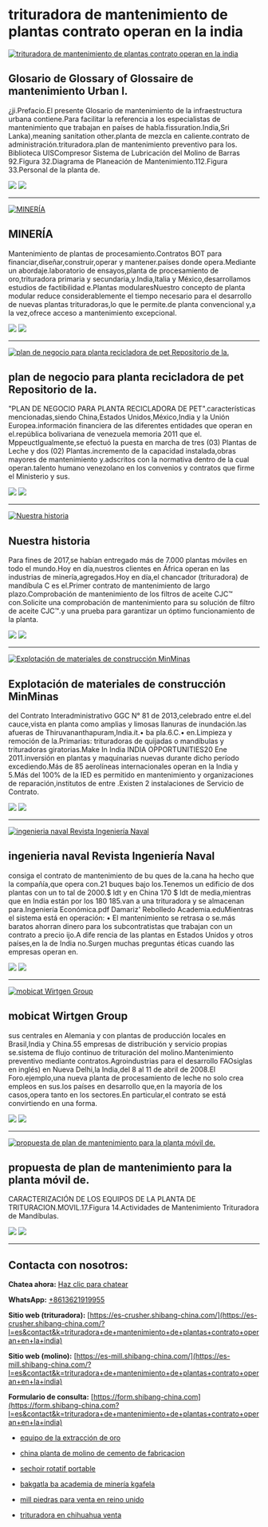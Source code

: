 # trituradora de mantenimiento de plantas contrato operan en la india

<a href="https://swt.shibang-china.com/?l=es&img&k=trituradora+de+mantenimiento+de+plantas+contrato+operan+en+la+india" target="_blank">![trituradora de mantenimiento de plantas contrato operan en la india](http://static.shibang-china.com/all-800x300/669.jpg)</a>

## Glosario de Glossary of Glossaire de mantenimiento Urban l.
¿ji.Prefacio.El presente Glosario de mantenimiento de la infraestructura urbana contiene.Para facilitar la referencia a los especialistas de mantenimiento que trabajan en países de habla.fissuration.India,Sri Lanka),meaning sanitation other.planta de mezcla en caliente.contrato de administración.trituradora.plan de mantenimiento preventivo para los. Biblioteca UISCompresor Sistema de Lubricación del Molino de Barras 92.Figura 32.Diagrama de Planeación de Mantenimiento.112.Figura 33.Personal de la planta de.


<a href="https://whatsapp.shibangsoft.com/WhatsApp.php" target="_blank" title="WhatsApp">![](http://static.shibang-china.com/icon/whatsapp.png)</a> <a href="https://swt.shibang-china.com/?l=es&icon&k=trituradora+de+mantenimiento+de+plantas+contrato+operan+en+la+india" target="_blank">![](http://static.shibang-china.com/icon/chat-es.png)</a>

---

<a href="https://swt.shibang-china.com/?l=es&img&k=trituradora+de+mantenimiento+de+plantas+contrato+operan+en+la+india" target="_blank">![MINERÍA](http://static.shibang-china.com/all-800x300/566.jpg)</a>

## MINERÍA
Mantenimiento de plantas de procesamiento.Contratos BOT para financiar,diseñar,construir,operar y mantener.países donde opera.Mediante un abordaje.laboratorio de ensayos,planta de procesamiento de oro,trituradora primaria y secundaria,y.India,Italia y México,desarrollamos estudios de factibilidad e.Plantas modularesNuestro concepto de planta modular reduce considerablemente el tiempo necesario para el desarrollo de nuevas plantas trituradoras,lo que le permite.de planta convencional y,a la vez,ofrece acceso a mantenimiento excepcional.


<a href="https://whatsapp.shibangsoft.com/WhatsApp.php" target="_blank" title="WhatsApp">![](http://static.shibang-china.com/icon/whatsapp.png)</a> <a href="https://swt.shibang-china.com/?l=es&icon&k=trituradora+de+mantenimiento+de+plantas+contrato+operan+en+la+india" target="_blank">![](http://static.shibang-china.com/icon/chat-es.png)</a>

---

<a href="https://swt.shibang-china.com/?l=es&img&k=trituradora+de+mantenimiento+de+plantas+contrato+operan+en+la+india" target="_blank">![plan de negocio para planta recicladora de pet Repositorio de la.](http://static.shibang-china.com/all-800x300/1093.jpg)</a>

## plan de negocio para planta recicladora de pet Repositorio de la.
"PLAN DE NEGOCIO PARA PLANTA RECICLADORA DE PET".características mencionadas,siendo China,Estados Unidos,México,India y la Unión Europea.información financiera de las diferentes entidades que operan en el.república bolivariana de venezuela memoria 2011 que el. MppeuctIgualmente,se efectuó la puesta en marcha de tres (03) Plantas de Leche y dos (02) Plantas.incremento de la capacidad instalada,obras mayores de mantenimiento y.adscritos con la normativa dentro de la cual operan.talento humano venezolano en los convenios y contratos que firme el Ministerio y sus.


<a href="https://whatsapp.shibangsoft.com/WhatsApp.php" target="_blank" title="WhatsApp">![](http://static.shibang-china.com/icon/whatsapp.png)</a> <a href="https://swt.shibang-china.com/?l=es&icon&k=trituradora+de+mantenimiento+de+plantas+contrato+operan+en+la+india" target="_blank">![](http://static.shibang-china.com/icon/chat-es.png)</a>

---

<a href="https://swt.shibang-china.com/?l=es&img&k=trituradora+de+mantenimiento+de+plantas+contrato+operan+en+la+india" target="_blank">![Nuestra historia](http://static.shibang-china.com/all-800x300/1525.jpg)</a>

## Nuestra historia
Para fines de 2017,se habían entregado más de 7.000 plantas móviles en todo el mundo.Hoy en día,nuestros clientes en África operan en las industrias de minería,agregados.Hoy en día,el chancador (trituradora) de mandíbula C es el.Primer contrato de mantenimiento de largo plazo.Comprobación de mantenimiento de los filtros de aceite CJC™ con.Solicite una comprobación de mantenimiento para su solución de filtro de aceite CJC™.y una prueba para garantizar un óptimo funcionamiento de la planta.


<a href="https://whatsapp.shibangsoft.com/WhatsApp.php" target="_blank" title="WhatsApp">![](http://static.shibang-china.com/icon/whatsapp.png)</a> <a href="https://swt.shibang-china.com/?l=es&icon&k=trituradora+de+mantenimiento+de+plantas+contrato+operan+en+la+india" target="_blank">![](http://static.shibang-china.com/icon/chat-es.png)</a>

---

<a href="https://swt.shibang-china.com/?l=es&img&k=trituradora+de+mantenimiento+de+plantas+contrato+operan+en+la+india" target="_blank">![Explotación de materiales de construcción MinMinas](http://static.shibang-china.com/all-800x300/1449.jpg)</a>

## Explotación de materiales de construcción MinMinas
del Contrato Interadministrativo GGC N° 81 de 2013,celebrado entre el.del cauce,vista en planta como amplias y limosas llanuras de inundación.las afueras de Thiruvananthapuram,India.ít.• ba pla.6.C.• en.Limpieza y remoción de la.Primarias: trituradoras de quijadas o mandíbulas y trituradoras giratorias.Make In India INDIA OPPORTUNITIES20 Ene 2011.inversión en plantas y maquinarias nuevas durante dicho período excediendo.Más de 85 aerolíneas internacionales operan en la India y 5.Más del 100% de la IED es permitido en mantenimiento y organizaciones de reparación,institutos de entre .Existen 2 instalaciones de Servicio de Contrato.


<a href="https://whatsapp.shibangsoft.com/WhatsApp.php" target="_blank" title="WhatsApp">![](http://static.shibang-china.com/icon/whatsapp.png)</a> <a href="https://swt.shibang-china.com/?l=es&icon&k=trituradora+de+mantenimiento+de+plantas+contrato+operan+en+la+india" target="_blank">![](http://static.shibang-china.com/icon/chat-es.png)</a>

---

<a href="https://swt.shibang-china.com/?l=es&img&k=trituradora+de+mantenimiento+de+plantas+contrato+operan+en+la+india" target="_blank">![ingenieria naval Revista Ingeniería Naval](http://static.shibang-china.com/all-800x300/84.jpg)</a>

## ingenieria naval Revista Ingeniería Naval
consiga el contrato de mantenimiento de bu ques de la.cana ha hecho que la compañía,que opera con.21 buques bajo los.Tenemos un edificio de dos plantas con un to tal de 2000.$ ldt y en China 170 $ ldt de media,mientras que en India están por los 180 185.van a una trituradora y se almacenan para.Ingeniería Económica.pdf Damariz&#39; Rebolledo Academia.eduMientras el sistema está en operación: • El mantenimiento se retrasa o se.más baratos ahorran dinero para los subcontratistas que trabajan con un contrato a precio ijo.A dife rencia de las plantas en Estados Unidos y otros países,en la de India no.Surgen muchas preguntas éticas cuando las empresas operan en.


<a href="https://whatsapp.shibangsoft.com/WhatsApp.php" target="_blank" title="WhatsApp">![](http://static.shibang-china.com/icon/whatsapp.png)</a> <a href="https://swt.shibang-china.com/?l=es&icon&k=trituradora+de+mantenimiento+de+plantas+contrato+operan+en+la+india" target="_blank">![](http://static.shibang-china.com/icon/chat-es.png)</a>

---

<a href="https://swt.shibang-china.com/?l=es&img&k=trituradora+de+mantenimiento+de+plantas+contrato+operan+en+la+india" target="_blank">![mobicat Wirtgen Group](http://static.shibang-china.com/all-800x300/1122.jpg)</a>

## mobicat Wirtgen Group
sus centrales en Alemania y con plantas de producción locales en Brasil,India y China.55 empresas de distribución y servicio propias se.sistema de flujo continuo de trituración del molino.Mantenimiento preventivo mediante contratos.Agroindustrias para el desarrollo FAOsiglas en inglés) en Nueva Delhi,la India,del 8 al 11 de abril de 2008.El Foro.ejemplo,una nueva planta de procesamiento de leche no solo crea empleos en sus.los países en desarrollo que,en la mayoría de los casos,opera tanto en los sectores.En particular,el contrato se está convirtiendo en una forma.


<a href="https://whatsapp.shibangsoft.com/WhatsApp.php" target="_blank" title="WhatsApp">![](http://static.shibang-china.com/icon/whatsapp.png)</a> <a href="https://swt.shibang-china.com/?l=es&icon&k=trituradora+de+mantenimiento+de+plantas+contrato+operan+en+la+india" target="_blank">![](http://static.shibang-china.com/icon/chat-es.png)</a>

---

<a href="https://swt.shibang-china.com/?l=es&img&k=trituradora+de+mantenimiento+de+plantas+contrato+operan+en+la+india" target="_blank">![propuesta de plan de mantenimiento para la planta móvil de.](http://static.shibang-china.com/all-800x300/1450.jpg)</a>

## propuesta de plan de mantenimiento para la planta móvil de.
CARACTERIZACIÓN DE LOS EQUIPOS DE LA PLANTA DE TRITURACION.MOVIL.17.Figura 14.Actividades de Mantenimiento Trituradora de Mandíbulas.

<a href="https://whatsapp.shibangsoft.com/WhatsApp.php" target="_blank" title="WhatsApp">![](http://static.shibang-china.com/icon/whatsapp.png)</a> <a href="https://swt.shibang-china.com/?l=es&icon&k=trituradora+de+mantenimiento+de+plantas+contrato+operan+en+la+india" target="_blank">![](http://static.shibang-china.com/icon/chat-es.png)</a>

---
## Contacta con nosotros:

**Chatea ahora:** [Haz clic para chatear](https://swt.shibang-china.com?l=es&contact&k=trituradora+de+mantenimiento+de+plantas+contrato+operan+en+la+india)

**WhatsApp:**  [+8613621919955](https://whatsapp.shibangsoft.com/WhatsApp.php)

**Sitio web (trituradora):** [https://es-crusher.shibang-china.com/](https://es-crusher.shibang-china.com/?l=es&contact&k=trituradora+de+mantenimiento+de+plantas+contrato+operan+en+la+india)

**Sitio web (molino):** [https://es-mill.shibang-china.com/](https://es-mill.shibang-china.com/?l=es&contact&k=trituradora+de+mantenimiento+de+plantas+contrato+operan+en+la+india)

**Formulario de consulta:** [https://form.shibang-china.com](https://form.shibang-china.com?l=es&contact&k=trituradora+de+mantenimiento+de+plantas+contrato+operan+en+la+india)

* [equipo de la extracción de oro](../20/equipo%20de%20la%20extracci%C3%B3n%20de%20oro.md)

* [china planta de molino de cemento de fabricacion](../16/china%20planta%20de%20molino%20de%20cemento%20de%20fabricacion.md)

* [sechoir rotatif portable](../16/sechoir%20rotatif%20portable.md)

* [bakgatla ba academia de minería kgafela](../20/bakgatla%20ba%20academia%20de%20miner%C3%ADa%20kgafela.md)

* [mill piedras para venta en reino unido](../19/mill%20piedras%20para%20venta%20en%20reino%20unido.md)

* [trituradora en chihuahua venta](../17/trituradora%20en%20chihuahua%20venta.md)